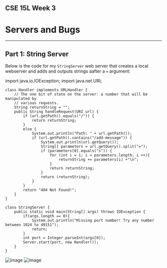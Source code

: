 ## CSE 15L Week 3
# Servers and Bugs
---

## Part 1: String Server
Below is the code for my `StringServer` web server that creates a local webserver and adds and outputs strings aafter a `=` argument:

import java.io.IOException;
import java.net.URI;


    class Handler implements URLHandler {
        // The one bit of state on the server: a number that will be manipulated by
        // various requests.
        String returnString = "";
        public String handleRequest(URI url) {
            if (url.getPath().equals("/")) {
                return returnString;
            }
            else {
                System.out.println("Path: " + url.getPath());
                if (url.getPath().contains("/add-message")) {
                    System.out.println(url.getQuery());
                    String[] parameters = url.getQuery().split("=");
                    if (parameters[0].equals("s")) {
                        for (int i = 1; i < parameters.length; i ++){
                            returnString += parameters[i] +"\n";
                        }
                        return returnString;
                    }
                    return (returnString);
                }
            }
            return "404 Not Found!";
        }
    }

    class StringServer {
        public static void main(String[] args) throws IOException {
            if(args.length == 0){
                System.out.println("Missing port number! Try any number between 1024 to 49151");
                return;
            }
            int port = Integer.parseInt(args[0]);
            Server.start(port, new Handler());
        }
    }



![image](https://user-images.githubusercontent.com/122484639/215359935-aad0828f-078b-4de3-9d15-843254a26bd2.png)
![image](https://user-images.githubusercontent.com/122484639/215359952-5ce1e7ce-48bf-4e85-ac5a-1cfe57ffcdee.png)
